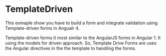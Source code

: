 # TemplateDriven

This exmaple show you have to build a form and integrate validation using Template-driven forms in Angualr 4.

Template-driven forms it most similar to the AngularJS forms in Angular 1. It using the models for driven approach. So, Template Drive Forms are uses the Angular directives in the the template to handling the forms. 